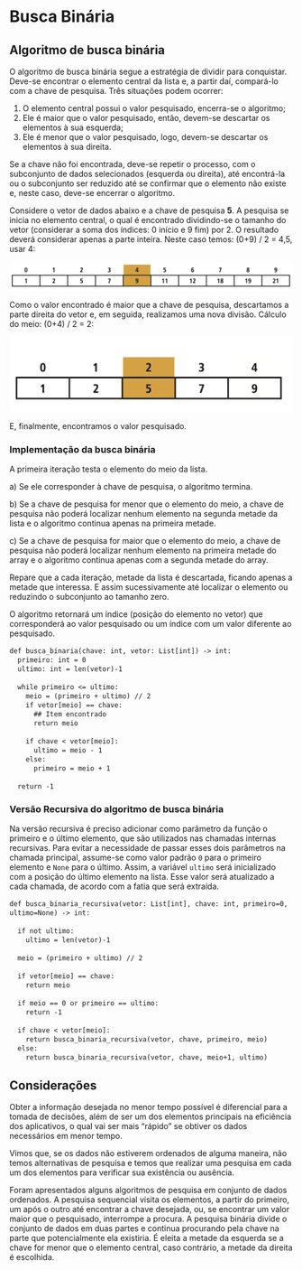 # Busca Binária

## Algoritmo de busca binária

O algoritmo de busca binária segue a estratégia de dividir para conquistar. Deve-se encontrar o elemento central da lista e, a partir daí, compará-lo com a chave de pesquisa. Três situações podem ocorrer:

1. O elemento central possui o valor pesquisado, encerra-se o algoritmo;
2. Ele é maior que o valor pesquisado, então, devem-se descartar os elementos à sua esquerda;
3. Ele é menor que o valor pesquisado, logo, devem-se descartar os elementos à sua direita.

Se a chave não foi encontrada, deve-se repetir o processo, com o subconjunto de dados selecionados \(esquerda ou direita\), até encontrá-la ou o subconjunto ser reduzido até se confirmar que o elemento não existe e, neste caso, deve-se encerrar o algoritmo.

Considere o vetor de dados abaixo e a chave de pesquisa **5**. A pesquisa se inicia no elemento central, o qual é encontrado dividindo-se o tamanho do vetor \(considerar a soma dos índices: 0 início e 9 fim\) por 2. O resultado deverá considerar apenas a parte inteira. Neste caso temos: \(0+9\) / 2 = 4,5, usar 4:

![](../../.gitbook/assets/image%20%2833%29.png)

Como o valor encontrado é maior que a chave de pesquisa, descartamos a parte direita do vetor e, em seguida, realizamos uma nova divisão. Cálculo do meio: \(0+4\) / 2 = 2:

![](../../.gitbook/assets/image%20%2834%29.png)

E, finalmente, encontramos o valor pesquisado.

### Implementação da busca binária

A primeira iteração testa o elemento do meio da lista.

a\) Se ele corresponder à chave de pesquisa, o algoritmo termina.

b\) Se a chave de pesquisa for menor que o elemento do meio, a chave de pesquisa não poderá localizar nenhum elemento na segunda metade da lista e o algoritmo continua apenas na primeira metade.

c\) Se a chave de pesquisa for maior que o elemento do meio, a chave de pesquisa não poderá localizar nenhum elemento na primeira metade do array e o algoritmo continua apenas com a segunda metade do array.

Repare que a cada iteração, metade da lista é descartada, ficando apenas a metade que interessa. E assim sucessivamente até localizar o elemento ou reduzindo o subconjunto ao tamanho zero.

O algoritmo retornará um índice \(posição do elemento no vetor\) que corresponderá ao valor pesquisado ou um índice com um valor diferente ao pesquisado. 

```text
def busca_binaria(chave: int, vetor: List[int]) -> int:
  primeiro: int = 0
  ultimo: int = len(vetor)-1

  while primeiro <= ultimo:
    meio = (primeiro + ultimo) // 2
    if vetor[meio] == chave:
      ## Item encontrado
      return meio
    
    if chave < vetor[meio]:
      ultimo = meio - 1
    else:
      primeiro = meio + 1
  
  return -1
```

### Versão Recursiva do algoritmo de busca binária

Na versão recursiva é preciso adicionar como parâmetro da função o primeiro e o último elemento, que são utilizados nas chamadas internas recursivas. Para evitar a necessidade de passar esses dois parâmetros na chamada principal, assume-se como valor padrão `0` para o primeiro elemento e `None` para o último. Assim, a variável `ultimo` será inicializado com a posição do último elemento na lista. Esse valor será atualizado a cada chamada, de acordo com a fatia que será extraída.

```text
def busca_binaria_recursiva(vetor: List[int], chave: int, primeiro=0, ultimo=None) -> int:
    
  if not ultimo:
    ultimo = len(vetor)-1

  meio = (primeiro + ultimo) // 2 

  if vetor[meio] == chave:
    return meio

  if meio == 0 or primeiro == ultimo: 
    return -1
  
  if chave < vetor[meio]:
    return busca_binaria_recursiva(vetor, chave, primeiro, meio)
  else:
    return busca_binaria_recursiva(vetor, chave, meio+1, ultimo)
```

## Considerações

Obter a informação desejada no menor tempo possível é diferencial para a tomada de decisões, além de ser um dos elementos principais na eficiência dos aplicativos, o qual vai ser mais “rápido” se obtiver os dados necessários em menor tempo. 

Vimos que, se os dados não estiverem ordenados de alguma maneira, não temos alternativas de pesquisa e temos que realizar uma pesquisa em cada um dos elementos para verificar sua existência ou ausência. 

Foram apresentados alguns algoritmos de pesquisa em conjunto de dados ordenados. A pesquisa sequencial visita os elementos, a partir do primeiro, um após o outro até encontrar a chave desejada, ou, se encontrar um valor maior que o pesquisado, interrompe a procura. A pesquisa binária divide o conjunto de dados em duas partes e continua procurando pela chave na parte que potencialmente ela existiria. É eleita a metade da esquerda se a chave for menor que o elemento central, caso contrário, a metade da direita é escolhida. 



